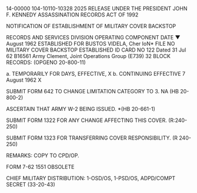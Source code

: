 14-00000
104-10110-10328
2025 RELEASE UNDER THE PRESIDENT JOHN F. KENNEDY ASSASSINATION RECORDS ACT OF 1992

NOTIFICATION OF ESTABLISHMENT
OF MILITARY COVER BACKSTOP

RECORDS AND SERVICES DIVISION
OPERATING COMPONENT
DATE ▼ August 1962
ESTABLISHED FOR
BUSTOS VIDELA, Cher IoN*
FILE NO
MILITARY COVER BACKSTOP ESTABLISHED
ID CARD NO
122 Dated 31 Jul 62
B16561
Army Clement, Joint Operations Group (E739) 32
BLOCK RECORDS:
(OPGENO 20-800-11)

a. TEMPORARILY FOR
DAYS, EFFECTIVE, X
b. CONTINUING EFFECTIVE 7 August 1962 X

SUBMIT FORM 642 TO CHANGE LIMITATION CATEGORY TO 3.
NA (HB 20-800-2)

ASCERTAIN THAT ARMY W-2 BEING ISSUED.
*(HB 20-661-1)

SUBMIT FORM 1322 FOR ANY CHANGE AFFECTING THIS COVER.
(R:240-250)

SUBMIT FORM 1323 FOR TRANSFERRING COVER RESPONSIBILITY.
(R 240-250)

REMARKS:
COPY TO CPD/OP.

FORM
7-62
1551 OBSOLETE

CHIEF MILITARY
DISTRIBUTION: 1-OSD/OS, 1-PSD/OS, ADPD/COMPT
SECRET
(33-20-43)
